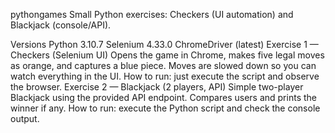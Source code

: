 pythongames
Small Python exercises: Checkers (UI automation) and Blackjack (console/API).

Versions
Python 3.10.7
Selenium 4.33.0
ChromeDriver (latest)
Exercise 1 — Checkers (Selenium UI)
Opens the game in Chrome, makes five legal moves as orange, and captures a blue piece.
Moves are slowed down so you can watch everything in the UI.
How to run: just execute the script and observe the browser.
Exercise 2 — Blackjack (2 players, API)
Simple two-player Blackjack using the provided API endpoint.
Compares users and prints the winner if any.
How to run: execute the Python script and check the console output.
